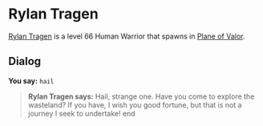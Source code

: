 # Rylan Tragen



[Rylan Tragen](/npc/208059) is a level 66 Human Warrior that spawns in [Plane of Valor](/zone/208).



## Dialog

**You say:** `hail`



>**Rylan Tragen says:** Hail, strange one.  Have you come to explore the wasteland?  If you have, I wish you good fortune, but that is not a journey I seek to undertake!
end

